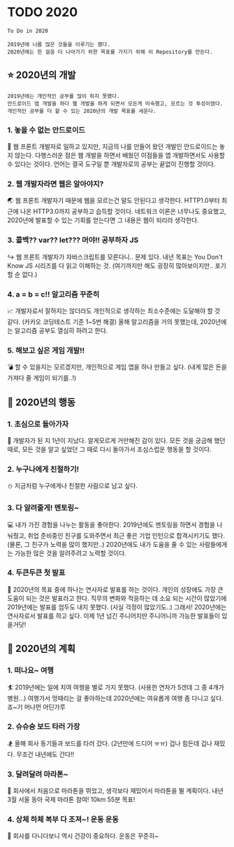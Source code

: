 # TODO 2020
```
To Do in 2020

2019년에 나름 많은 것들을 이루기는 했다.
2020년에는 한 걸음 더 나아가기 위한 목표를 가지기 위해 이 Repository를 만든다.
```

## :star: 2020년의 개발
```
2019년에는 개인적인 공부를 많이 하지 못했다.
안드로이드 앱 개발을 하다 웹 개발을 하게 되면서 모든게 미숙했고, 모르는 것 투성이였다.
개인적인 공부를 더 할 수 있는 2020년의 개발 목표를 세운다.
```

### 1. 놓을 수 없는 안드로이드 
:green_heart: 웹 프론트 개발자로 일하고 있지만, 지금의 나를 만들어 왔던 개발인 안드로이드는 놓지 않는다. 다행스러운 점은 웹 개발을 하면서 배웠던 이점들을 앱 개발하면서도 사용할 수 있다는 것이다. 언어는 결국 도구일 뿐 개발자로의 공부는 끝없이 진행할 것이다.

### 2. 웹 개발자라면 웹은 알아야지?
:earth_asia: 웹 프론트 개발자기 때문에 웹을 모르는건 말도 안된다고 생각한다. HTTP1.0부터 최근에 나온 HTTP3.0까지 공부하고 습득할 것이다. 네트워크 이론은 너무나도 중요했고, 2020년에 발표할 수 있는 기회를 얻는다면 그 내용은 웹이 되리라 생각한다.

### 3. 콜백?? var?? let??? 머야!! 공부하자 JS
:arrow_right_hook: 웹 프론트 개발자가 자바스크립트를 모른다니.. 문제 있다. 내년 목표는 You Don't Know JS 시리즈를 다 읽고 이해하는 것. (여기까지만 해도 굉장히 많아보이지만.. 포기할 순 없다.)

### 4. a = b = c!! 알고리즘 꾸준히
:chart_with_upwards_trend: 개발자로서 잘하지는 않더라도 개인적으로 생각하는 최소수준에는 도달해야 할 것 같다. (카카오 코딩테스트 기준 1~5번 해결) 올해 알고리즘을 거의 못했는데, 2020년에는 알고리즘 공부도 열심히 하려고 한다.

### 5. 해보고 싶은 게임 개발!!
:bomb: 할 수 있을지는 모르겠지만, 개인적으로 게임 앱을 하나 만들고 싶다. (내게 많은 돈을 가져다 줄 게임이 되기를..!)


## :runner: 2020년의 행동

### 1. 초심으로 돌아가자
:seedling: 개발자가 된 지 1년이 지났다. 알게모르게 거만해진 감이 있다. 모든 것을 궁금해 했던 때로, 모든 것을 알고 싶었던 그 때로 다시 돌아가서 조심스럽운 행동을 할 것이다. 

### 2. 누구나에게 친절하기!
:snowman: 지금처럼 누구에게나 친절한 사람으로 남고 싶다.

### 3. 다 알려줄게! 멘토링~
:computer: 내가 가진 경험을 나누는 활동을 좋아한다. 2019년에도 멘토링을 하면서 경험을 나눠줬고, 취업 준비중인 친구를 도와주면서 최근 좋은 기업 인턴으로 합격시키기도 했다. (물론, 그 친구가 노력을 많이 했지만..)
2020년에도 내가 도움을 줄 수 있는 사람들에게는 가능한 많은 것을 알려주려고 노력할 것이다.

### 4. 두큰두큰 첫 발표
:speech_balloon: 2020년의 목표 중에 하나는 연사자로 발표를 하는 것이다. 개인의 성장에도 가장 큰 도움이 되는 것은 발표라고 한다. 직무의 변화와 적응하는 데 소요 되는 시간이 많았기에 2019년에는 발표를 엄두도 내지 못했다. (사실 걱정이 많았기도..)
그래서! 2020년에는 연사자로서 발표를 하고 싶다. 이제 1년 넘긴 주니어지만 주니어니까 가능한 발표들이 있을거닷!


## :gem: 2020년의 계획

### 1. 떠나요~ 여행
:surfer: 2019년에는 일에 치여 여행을 별로 가지 못했다. (사용한 연차가 5갠데 그 중 4개가 병원...) 여행가서 멍때리는 걸 좋아하는데 2020년에는 여유롭게 여행 좀 다니고 싶다. 죠~기 머나먼 어딘가루

### 2. 슈슈슝 보드 타러 가장
:snowboarder: 올해 회사 동기들과 보드를 타러 갔다. (2년만에 드디어 ㅠㅠ) 겁나 힘든데 겁나 재밌다. 무조건 내년에도 간다!!

### 3. 달려달려 마라톤~
:running: 회사에서 처음으로 마라톤을 뛰었고, 생각보다 재밌어서 마라톤을 뛸 계획이다. 내년 3월 서울 동아 국제 마라톤 참여! 10km 55분 목표!

### 4. 상체 하체 복부 다 조져~! 운동 운동
:muscle: 회사를 다니다보니 역시 건강이 중요하다. 운동은 꾸준히~

